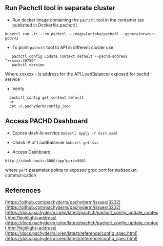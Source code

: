 ## Run Pachctl tool in separate cluster

- Run docker image containing the `pachctl` tool in the container (as published in Dockerfile.pachctl )

```
kubectl run -it --rm pachctl --image=lenisha/pachctl --generator=run-pod/v1
```


- To point `pachctl` tool to API in different cluster use

```
   pachctl config update context default --pachd-address "xxxxxx:30750"
   pachctl version
```

Where xxxxxx - is address for the API LoadBalancer exposed for pachd service

- Verify

```
  pachctl config get context default
  or
  cat ~/.pachyderm/config.json
```

## Access PACHD Dashboard

- Expose dash-lb service `kubectl apply -f dash.yaml`

- Check IP of LoadBalancer `kubectl get svc`

- Access Dashboard

```
http://<dash-host>:8080/app?port=8081
```

where `port` parameter points to exposed grpc port for websocket communication



## References
[https://github.com/pachyderm/pachyderm/issues/3232](https://github.com/pachyderm/pachyderm/issues/3232)
[https://docs.pachyderm.io/en/latest/pachctl/pachctl_config_update_context.html?highlight=address](https://docs.pachyderm.io/en/latest/pachctl/pachctl_config_update_context.html?highlight=address)
[https://docs.pachyderm.io/en/latest/reference/config_spec.html](https://docs.pachyderm.io/en/latest/reference/config_spec.html)
